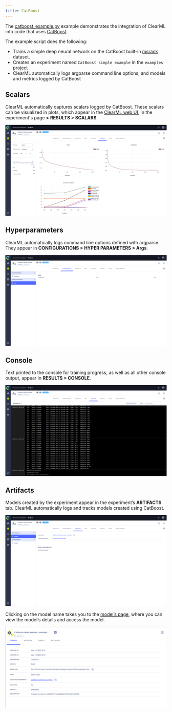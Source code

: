```yaml
---
title: CatBoost
---
```


The [catboost_example.py](https://github.com/allegroai/clearml/blob/master/examples/frameworks/catboost/catboost_example.py) 
example demonstrates the integration of ClearML into code that uses [CatBoost](https://catboost.ai).

The example script does the following:
* Trains a simple deep neural network on the CatBoost built-in [msrank](https://catboost.ai/en/docs/concepts/python-reference_datasets_msrank) 
  dataset.
* Creates an experiment named `CatBoost simple example` in the `examples` project
* ClearML automatically logs argparse command line options, and models and metrics logged by CatBoost

## Scalars
ClearML automatically captures scalars logged by CatBoost. These scalars can be visualized in plots, which appear in the 
[ClearML web UI](../../../webapp/webapp_overview.md), in the experiment's page **> RESULTS > SCALARS**.

![Experiment scalars](../../../img/examples_catboost_scalars.png)

## Hyperparameters
ClearML automatically logs command line options defined with argparse. They appear in **CONFIGURATIONS > HYPER 
PARAMETERS > Args**.

![Experiment hyperparameters](../../../img/examples_catboost_configurations.png)

## Console
Text printed to the console for training progress, as well as all other console output, appear in **RESULTS > CONSOLE**.

![Experiment console](../../../img/examples_catboost_console.png)

## Artifacts
Models created by the experiment appear in the experiment’s **ARTIFACTS** tab. ClearML automatically logs and tracks 
models created using CatBoost.

![Experiment artifacts](../../../img/examples_catboost_artifacts.png)

Clicking on the model name takes you to the [model’s page](../../../webapp/webapp_model_viewing.md), where you can view 
the model’s details and access the model.

![Model page](../../../img/examples_catboost_model.png)
